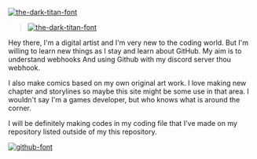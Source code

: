 <a href="https://fontmeme.com/fonts/the-dark-titan-font/"><img src="https://fontmeme.com/permalink/210622/e7a49dc9f6813941b3034beb231ae757.png" alt="the-dark-titan-font" border="0"></a>
> <a href="https://fontmeme.com/fonts/the-dark-titan-font/"><img src="https://fontmeme.com/permalink/210622/226d33f3fba82d7cd235a40d8ee68ffa.png" alt="the-dark-titan-font" border="0"></a>
>
Hey there, I'm a digital artist and I'm very new to the coding world. But I'm willing to learn new things as I stay and learn about GitHub. My aim is to understand webhooks And using Github with my discord server thou webhook.

I also make comics based on my own original art work. I love making new chapter and storylines so maybe this site might be some use in that area. I wouldn't say I'm a games developer, but who knows what is around the corner. 

I will be definitely making codes in my coding file that I've made on my repository listed outside of my this repository. 

<a href="https://fontmeme.com/github-font/"><img src="https://fontmeme.com/permalink/210610/9100d7a19ed2b485687da574b21cb3fa.png" alt="github-font" border="0"></a>

